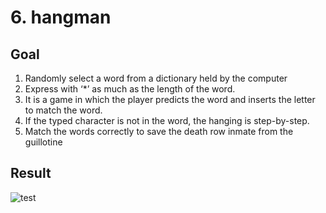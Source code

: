 # 6. hangman

## Goal

1. Randomly select a word from a dictionary held by the computer
2. Express with ‘*’ as much as the length of the word.
3. It is a game in which the player predicts the word and inserts the letter to match the word.
4. If the typed character is not in the word, the hanging is step-by-step.
5. Match the words correctly to save the death row inmate from the guillotine

## Result


![test](https://github.com/crevee/c-review/assets/64821752/94560f74-62fb-4784-af8e-fcbec846a684)
